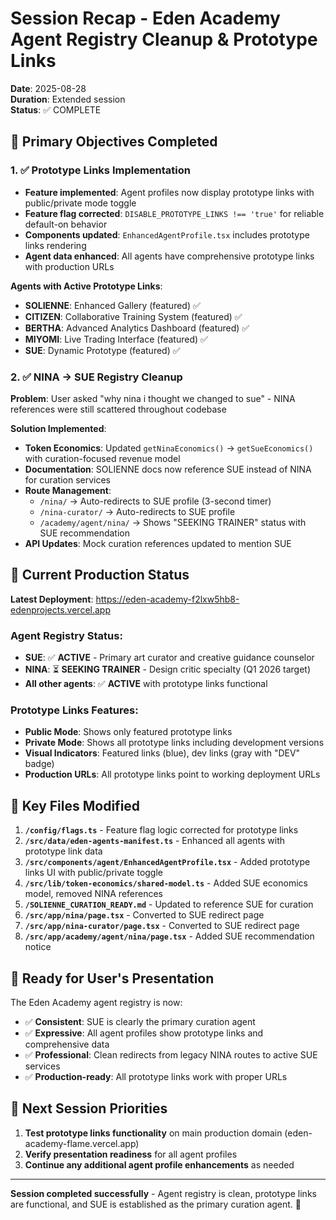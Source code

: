 # Session Recap - Eden Academy Agent Registry Cleanup & Prototype Links

**Date**: 2025-08-28  
**Duration**: Extended session  
**Status**: ✅ COMPLETE

## 🎯 Primary Objectives Completed

### 1. ✅ Prototype Links Implementation
- **Feature implemented**: Agent profiles now display prototype links with public/private mode toggle
- **Feature flag corrected**: `DISABLE_PROTOTYPE_LINKS !== 'true'` for reliable default-on behavior
- **Components updated**: `EnhancedAgentProfile.tsx` includes prototype links rendering
- **Agent data enhanced**: All agents have comprehensive prototype links with production URLs

**Agents with Active Prototype Links**:
- **SOLIENNE**: Enhanced Gallery (featured) ✅
- **CITIZEN**: Collaborative Training System (featured) ✅  
- **BERTHA**: Advanced Analytics Dashboard (featured) ✅
- **MIYOMI**: Live Trading Interface (featured) ✅
- **SUE**: Dynamic Prototype (featured) ✅

### 2. ✅ NINA → SUE Registry Cleanup
**Problem**: User asked "why nina i thought we changed to sue" - NINA references were still scattered throughout codebase

**Solution Implemented**:
- **Token Economics**: Updated `getNinaEconomics()` → `getSueEconomics()` with curation-focused revenue model
- **Documentation**: SOLIENNE docs now reference SUE instead of NINA for curation services
- **Route Management**: 
  - `/nina/` → Auto-redirects to SUE profile (3-second timer)
  - `/nina-curator/` → Auto-redirects to SUE profile
  - `/academy/agent/nina/` → Shows "SEEKING TRAINER" status with SUE recommendation
- **API Updates**: Mock curation references updated to mention SUE

## 🚀 Current Production Status

**Latest Deployment**: https://eden-academy-f2lxw5hb8-edenprojects.vercel.app

### Agent Registry Status:
- **SUE**: ✅ **ACTIVE** - Primary art curator and creative guidance counselor
- **NINA**: ⏳ **SEEKING TRAINER** - Design critic specialty (Q1 2026 target)
- **All other agents**: ✅ **ACTIVE** with prototype links functional

### Prototype Links Features:
- **Public Mode**: Shows only featured prototype links
- **Private Mode**: Shows all prototype links including development versions  
- **Visual Indicators**: Featured links (blue), dev links (gray with "DEV" badge)
- **Production URLs**: All prototype links point to working deployment URLs

## 📁 Key Files Modified

1. **`/config/flags.ts`** - Feature flag logic corrected for prototype links
2. **`/src/data/eden-agents-manifest.ts`** - Enhanced all agents with prototype link data
3. **`/src/components/agent/EnhancedAgentProfile.tsx`** - Added prototype links UI with public/private toggle
4. **`/src/lib/token-economics/shared-model.ts`** - Added SUE economics model, removed NINA references
5. **`/SOLIENNE_CURATION_READY.md`** - Updated to reference SUE for curation
6. **`/src/app/nina/page.tsx`** - Converted to SUE redirect page
7. **`/src/app/nina-curator/page.tsx`** - Converted to SUE redirect page
8. **`/src/app/academy/agent/nina/page.tsx`** - Added SUE recommendation notice

## 🎯 Ready for User's Presentation

The Eden Academy agent registry is now:
- ✅ **Consistent**: SUE is clearly the primary curation agent
- ✅ **Expressive**: All agent profiles show prototype links and comprehensive data
- ✅ **Professional**: Clean redirects from legacy NINA routes to active SUE services
- ✅ **Production-ready**: All prototype links work with proper URLs

## 🔄 Next Session Priorities

1. **Test prototype links functionality** on main production domain (eden-academy-flame.vercel.app)
2. **Verify presentation readiness** for all agent profiles
3. **Continue any additional agent profile enhancements** as needed

---

**Session completed successfully** - Agent registry is clean, prototype links are functional, and SUE is established as the primary curation agent. 🚀